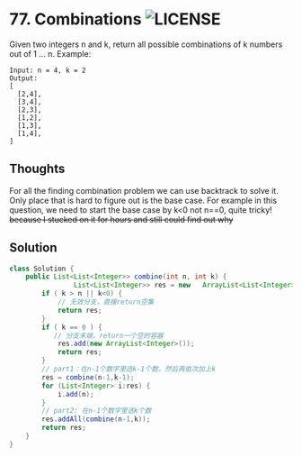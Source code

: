 # 77. Combinations ![LICENSE](https://img.shields.io/badge/Rank-Medium-orange)
Given two integers n and k, return all possible combinations of k numbers out of 1 ... n.
Example:
```
Input: n = 4, k = 2
Output:
[
  [2,4],
  [3,4],
  [2,3],
  [1,2],
  [1,3],
  [1,4],
]
```
## Thoughts
For all the finding combination problem we can use backtrack to solve it. Only place that is hard to figure out is the base case. For example in this question, we need to start the base case by k<0 not n==0, quite tricky! ~~because I stucked on it for hours and still could find out why~~


## Solution
```java
class Solution {
    public List<List<Integer>> combine(int n, int k) {
            	List<List<Integer>> res = new   ArrayList<List<Integer>>();
    	if ( k > n || k<0) {
    	    // 无效分支，直接return空集
    		return res;
    	}
    	if ( k == 0 ) {
    	   // 分支末端，return一个空的容器
    		res.add(new ArrayList<Integer>());
    		return res;
    	}
    	// part1：在n-1个数字里选k-1个数，然后再依次加上k
    	res = combine(n-1,k-1);
    	for (List<Integer> i:res) {
    		i.add(n);
    	}
    	// part2: 在n-1个数字里选k个数
    	res.addAll(combine(n-1,k));
    	return res;
    }
}
```